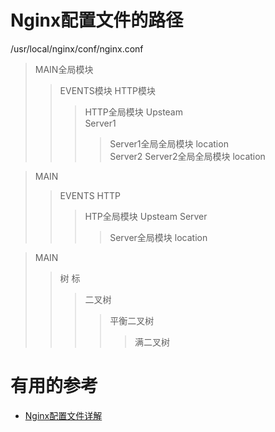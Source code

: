 
# Nginx配置文件的路径
  /usr/local/nginx/conf/nginx.conf

 >MAIN全局模块             
 >>EVENTS模块
 >>HTTP模块
 >>>HTTP全局模块
 >>>Upsteam                
 >>>Server1                
 >>>>Server1全局全局模块
 >>>location               
 >>>Server2
 >>>>Server2全局全局模块
 >>>location
      
> MAIN
>> EVENTS
>> HTTP
>>> HTP全局模块
>>> Upsteam
>>> Server
>>>> Server全局模块
>>>> location


> MAIN
>> 树
>> 标
>>> 二叉树
>>>> 平衡二叉树
>>>>> 满二叉树

# 有用的参考

* [Nginx配置文件详解](https://www.jianshu.com/p/1593954d5faf)



